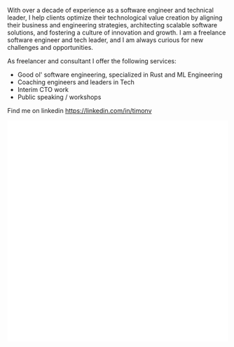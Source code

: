 With over a decade of experience as a software engineer and technical leader, I help clients optimize their technological value creation by aligning their business and engineering strategies, architecting scalable software solutions, and fostering a culture of innovation and growth. I am a freelance software engineer and tech leader, and I am always curious for new challenges and opportunities.

As freelancer and consultant I offer the following services:
* Good ol' software engineering, specialized in Rust and ML Engineering
* Coaching engineers and leaders in Tech
* Interim CTO work
* Public speaking / workshops

Find me on linkedin https://linkedin.com/in/timonv

![Metrics](/github-metrics.svg)
